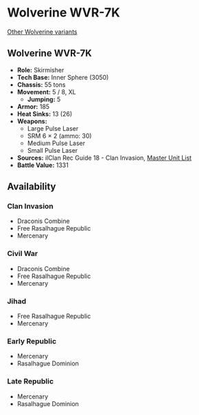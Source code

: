 # Wolverine WVR-7K

[Other Wolverine variants](../wolverine.md)

## Wolverine WVR-7K
- **Role:** Skirmisher
- **Tech Base:** Inner Sphere (3050)
- **Chassis:** 55 tons
- **Movement:** 5 / 8, XL
  - **Jumping:** 5
- **Armor:** 185
- **Heat Sinks:** 13 (26)
- **Weapons:**
  - Large Pulse Laser
  - SRM 6 × 2 (ammo: 30)
  - Medium Pulse Laser
  - Small Pulse Laser
- **Sources:** ilClan Rec Guide 18 - Clan Invasion, [Master Unit List](http://masterunitlist.info/Unit/Details/3575/wolverine-wvr-7k)
- **Battle Value:** 1331

## Availability

### Clan Invasion
- Draconis Combine
- Free Rasalhague Republic
- Mercenary

### Civil War
- Draconis Combine
- Free Rasalhague Republic
- Mercenary

### Jihad
- Free Rasalhague Republic
- Mercenary

### Early Republic
- Mercenary
- Rasalhague Dominion

### Late Republic
- Mercenary
- Rasalhague Dominion

